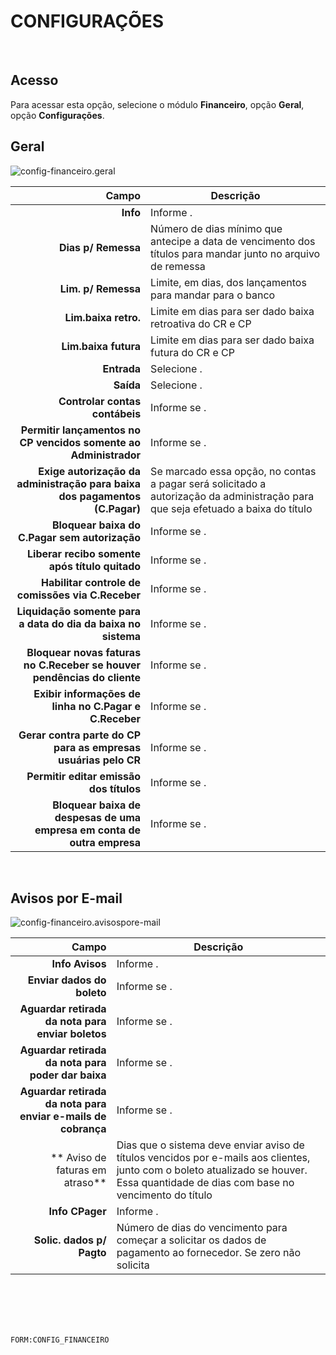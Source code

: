 # CONFIGURAÇÕES
<br>

## Acesso
Para acessar esta opção, selecione o módulo **Financeiro**, opção **Geral**, opção **Configurações**.
<br>

## Geral
![config-financeiro.geral](https://raw.githubusercontent.com/netforcews/docs-erp/master/financeiro/imagens/config-financeiro.geral.png)

Campo | Descrição
--:|---
**Info** | Informe .
**Dias p/ Remessa** | Número de dias mínimo que antecipe a data de vencimento dos títulos para mandar junto no arquivo de remessa
**Lim. p/ Remessa** | Limite, em dias, dos lançamentos para mandar para o banco
**Lim.baixa retro.** | Limite em dias para ser dado baixa retroativa do CR e CP
**Lim.baixa futura** | Limite em dias para ser dado baixa futura do CR e CP
**Entrada** | Selecione .
**Saída** | Selecione .
**Controlar contas contábeis** | Informe se .
**Permitir lançamentos no CP vencidos somente ao Administrador** | Informe se .
**Exige autorização da administração para baixa dos pagamentos (C.Pagar)** | Se marcado essa opção, no contas a pagar será solicitado a autorização da administração para que seja efetuado a baixa do título
**Bloquear baixa do C.Pagar sem autorização** | Informe se .
**Liberar recibo somente após título quitado** | Informe se .
**Habilitar controle de comissões via C.Receber** | Informe se .
**Liquidação somente para a data do dia da baixa no sistema** | Informe se .
**Bloquear novas faturas no C.Receber se houver pendências do cliente** | Informe se .
**Exibir informações de linha no C.Pagar e C.Receber** | Informe se .
**Gerar contra parte do CP para as empresas usuárias pelo CR** | Informe se .
**Permitir editar emissão dos títulos** | Informe se .
**Bloquear baixa de despesas de uma empresa em conta de outra empresa** | Informe se .
<br>

## Avisos por E-mail
![config-financeiro.avisospore-mail](https://raw.githubusercontent.com/netforcews/docs-erp/master/financeiro/imagens/config-financeiro.avisospore-mail.png)

Campo | Descrição
--:|---
**Info Avisos** | Informe .
**Enviar dados do boleto** | Informe se .
**Aguardar retirada da nota para enviar boletos** | Informe se .
**Aguardar retirada da nota para poder dar baixa** | Informe se .
**Aguardar retirada da nota para enviar e-mails de cobrança** | Informe se .
** Aviso de faturas em atraso** | Dias que o sistema deve enviar aviso de títulos vencidos por e-mails aos clientes, junto com o boleto atualizado se houver. Essa quantidade de dias com base no vencimento do título
**Info CPager** | Informe .
**Solic. dados p/ Pagto** | Número de dias do vencimento para começar a solicitar os dados de pagamento ao fornecedor. Se zero não solicita
<br>
<br>
<br>
<br>

```FORM:CONFIG_FINANCEIRO```
